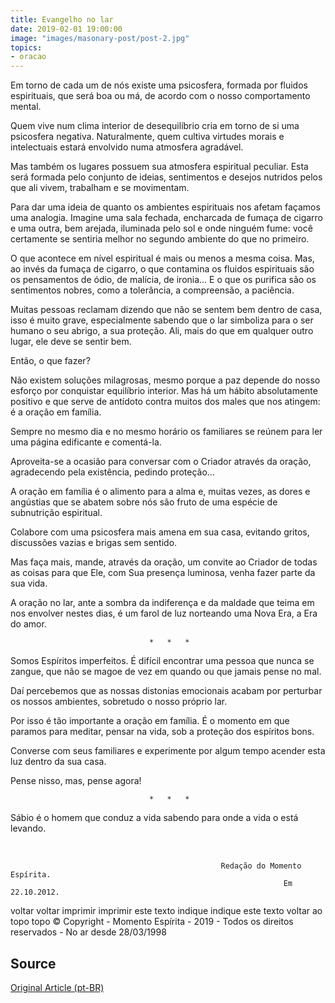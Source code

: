 ```yaml
---
title: Evangelho no lar
date: 2019-02-01 19:00:00
image: "images/masonary-post/post-2.jpg"
topics: 
- oracao
---
```


Em torno de cada um de nós existe uma psicosfera, formada por fluidos
espirituais, que será boa ou má, de acordo com o nosso comportamento mental.

Quem vive num clima interior de desequilíbrio cria em torno de si uma
psicosfera negativa. Naturalmente, quem cultiva virtudes morais e intelectuais
estará envolvido numa atmosfera agradável.

Mas também os lugares possuem sua atmosfera espiritual peculiar. Esta será
formada pelo conjunto de ideias, sentimentos e desejos nutridos pelos que ali
vivem, trabalham e se movimentam.

Para dar uma ideia de quanto os ambientes espirituais nos afetam façamos uma
analogia. Imagine uma sala fechada, encharcada de fumaça de cigarro e uma
outra, bem arejada, iluminada pelo sol e onde ninguém fume: você certamente se
sentiria melhor no segundo ambiente do que no primeiro.

O que acontece em nível espiritual é mais ou menos a mesma coisa. Mas, ao invés
da fumaça de cigarro, o que contamina os fluidos espirituais são os pensamentos
de ódio, de malícia, de ironia... E o que os purifica são os sentimentos
nobres, como a tolerância, a compreensão, a paciência.

Muitas pessoas reclamam dizendo que não se sentem bem dentro de casa, isso é
muito grave, especialmente sabendo que o lar simboliza para o ser humano o seu
abrigo, a sua proteção. Ali, mais do que em qualquer outro lugar, ele deve se
sentir bem.

Então, o que fazer?

Não existem soluções milagrosas, mesmo porque a paz depende do nosso esforço
por conquistar equilíbrio interior. Mas há um hábito absolutamente positivo e
que serve de antídoto contra muitos dos males que nos atingem: é a oração em
família.

Sempre no mesmo dia e no mesmo horário os familiares se reúnem para ler uma
página edificante e comentá-la.

Aproveita-se a ocasião para conversar com o Criador através da oração,
agradecendo pela existência, pedindo proteção...

A oração em família é o alimento para a alma e, muitas vezes, as dores e
angústias que se abatem sobre nós são fruto de uma espécie de subnutrição
espiritual.

Colabore com uma psicosfera mais amena em sua casa, evitando gritos, discussões
vazias e brigas sem sentido.

Mas faça mais, mande, através da oração, um convite ao Criador de todas as
coisas para que Ele, com Sua presença luminosa, venha fazer parte da sua vida.

A oração no lar, ante a sombra da indiferença e da maldade que teima em nos
envolver nestes dias, é um farol de luz norteando uma Nova Era, a Era do amor.

                                   *   *   *

Somos Espíritos imperfeitos. É difícil encontrar uma pessoa que nunca se
zangue, que não se magoe de vez em quando ou que jamais pense no mal.

Daí percebemos que as nossas distonias emocionais acabam por perturbar os
nossos ambientes, sobretudo o nosso próprio lar.

Por isso é tão importante a oração em família. É o momento em que paramos para
meditar, pensar na vida, sob a proteção dos espíritos bons.

Converse com seus familiares e experimente por algum tempo acender esta luz
dentro da sua casa.

Pense nisso, mas, pense agora!

                                   *   *   *

Sábio é o homem que conduz a vida sabendo para onde a vida o está levando.

 

                                                   Redação do Momento Espírita.
                                                                 Em 22.10.2012.

voltar voltar imprimir imprimir este texto indique indique este texto
voltar ao topo topo
© Copyright - Momento Espírita - 2019 - Todos os direitos reservados - No ar
desde 28/03/1998



## Source

[Original Article (pt-BR)](http://momento.com.br/pt/ler_texto.php?id=3626)
